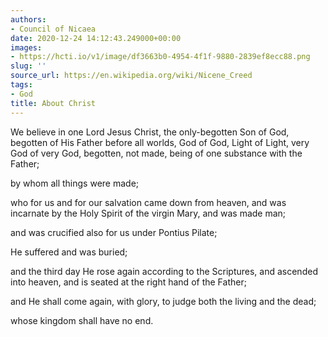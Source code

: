 ```yaml
---
authors:
- Council of Nicaea
date: 2020-12-24 14:12:43.249000+00:00
images:
- https://hcti.io/v1/image/df3663b0-4954-4f1f-9880-2839ef8ecc88.png
slug: ''
source_url: https://en.wikipedia.org/wiki/Nicene_Creed
tags:
- God
title: About Christ
---
```


We believe in one Lord Jesus Christ, the only-begotten Son of God, begotten of His Father before all worlds, God of God, Light of Light, very God of very God, begotten, not made, being of one substance with the Father;

by whom all things were made;

who for us and for our salvation came down from heaven, and was incarnate by the Holy Spirit of the virgin Mary, and was made man;

and was crucified also for us under Pontius Pilate;

He suffered and was buried;

and the third day He rose again according to the Scriptures, and ascended into heaven, and is seated at the right hand of the Father;

and He shall come again, with glory, to judge both the living and the dead;

whose kingdom shall have no end.
